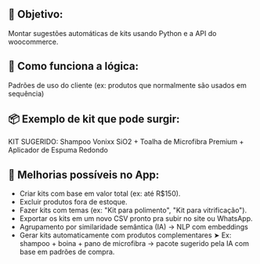 ## 🎯 Objetivo:
Montar sugestões automáticas de kits usando Python e a API do woocommerce.

## 🧠 Como funciona a lógica:
Padrões de uso do cliente (ex: produtos que normalmente são usados em sequência)

## 📦 Exemplo de kit que pode surgir:
KIT SUGERIDO: Shampoo Vonixx SiO2 + Toalha de Microfibra Premium + Aplicador de Espuma Redondo

## 🔄 Melhorias possíveis no App:
- Criar kits com base em valor total (ex: até R$150).
- Excluir produtos fora de estoque.
- Fazer kits com temas (ex: "Kit para polimento", "Kit para vitrificação").
- Exportar os kits em um novo CSV pronto pra subir no site ou WhatsApp.
- Agrupamento por similaridade semântica (IA) → NLP com embeddings
- Gerar kits automaticamente com produtos complementares
➤ Ex: shampoo + boina + pano de microfibra → pacote sugerido pela IA com base em padrões de compra.